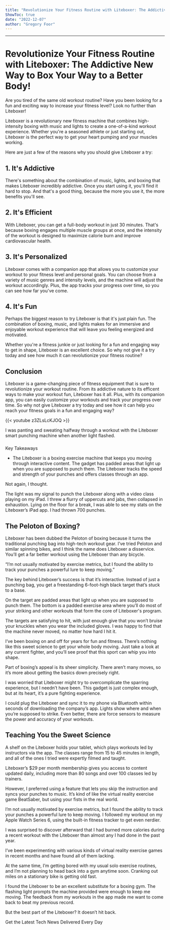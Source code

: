 ```yaml
---
title: "Revolutionize Your Fitness Routine with Liteboxer: The Addictive New Way to Box Your Way to a Better Body!"
ShowToc: true 
date: "2022-12-07"
author: "Gregory Foor"
---
```

*****
# Revolutionize Your Fitness Routine with Liteboxer: The Addictive New Way to Box Your Way to a Better Body!

Are you tired of the same old workout routine? Have you been looking for a fun and exciting way to increase your fitness level? Look no further than Liteboxer!

Liteboxer is a revolutionary new fitness machine that combines high-intensity boxing with music and lights to create a one-of-a-kind workout experience. Whether you're a seasoned athlete or just starting out, Liteboxer is the perfect way to get your heart pumping and your muscles working.

Here are just a few of the reasons why you should give Liteboxer a try:

## 1. It's Addictive

There's something about the combination of music, lights, and boxing that makes Liteboxer incredibly addictive. Once you start using it, you'll find it hard to stop. And that's a good thing, because the more you use it, the more benefits you'll see.

## 2. It's Efficient

With Liteboxer, you can get a full-body workout in just 30 minutes. That's because boxing engages multiple muscle groups at once, and the intensity of the workout is designed to maximize calorie burn and improve cardiovascular health.

## 3. It's Personalized

Liteboxer comes with a companion app that allows you to customize your workout to your fitness level and personal goals. You can choose from a variety of music genres and intensity levels, and the machine will adjust the workout accordingly. Plus, the app tracks your progress over time, so you can see how far you've come.

## 4. It's Fun

Perhaps the biggest reason to try Liteboxer is that it's just plain fun. The combination of boxing, music, and lights makes for an immersive and enjoyable workout experience that will leave you feeling energized and motivated.

Whether you're a fitness junkie or just looking for a fun and engaging way to get in shape, Liteboxer is an excellent choice. So why not give it a try today and see how much it can revolutionize your fitness routine? 

## Conclusion

Liteboxer is a game-changing piece of fitness equipment that is sure to revolutionize your workout routine. From its addictive nature to its efficent ways to make your workout fun, Liteboxer has it all. Plus, with its companion app, you can easily customize your workouts and track your progress over time. So why not give Liteboxer a try today and see how it can help you reach your fitness goals in a fun and engaging way?

{{< youtube z3ZLsLcKJOQ >}} 




I was panting and sweating halfway through a workout with the Liteboxer smart punching machine when another light flashed. 

 
### 
Key Takeaways
 
- The Liteboxer is a boxing exercise machine that keeps you moving through interactive content. The gadget has padded areas that light up when you are supposed to punch them. The Liteboxer tracks the speed and strength of your punches and offers classes through an app.

 

Not again, I thought. 

 

The light was my signal to punch the Liteboxer along with a video class playing on my iPad. I threw a flurry of uppercuts and jabs, then collapsed in exhaustion. Lying on the floor for a break, I was able to see my stats on the Liteboxer’s iPad app. I had thrown 700 punches. 

 
##   The Peloton of Boxing?  
 

Liteboxer has been dubbed the Peloton of boxing because it turns the traditional punching bag into high-tech workout gear. I’ve tried Peloton and similar spinning bikes, and I think the name does Liteboxer a disservice. You’ll get a far better workout using the Liteboxer than any bicycle. 

 
“I’m not usually motivated by exercise metrics, but I found the ability to track your punches a powerful lure to keep moving.”
 

The key behind Liteboxer’s success is that it’s interactive. Instead of just a punching bag, you get a freestanding 6-foot-high black target that’s stuck to a base.

 

On the target are padded areas that light up when you are supposed to punch them. The bottom is a padded exercise area where you’ll do most of your striking and other workouts that form the core of Liteboxer's program. 

 

The targets are satisfying to hit, with just enough give that you won’t bruise your knuckles when you wear the included gloves. I was happy to find that the machine never moved, no matter how hard I hit it. 

 

I’ve been boxing on and off for years for fun and fitness. There’s nothing like this sweet science to get your whole body moving. Just take a look at any current fighter, and you’ll see proof that this sport can whip you into shape. 

 

Part of boxing’s appeal is its sheer simplicity. There aren’t many moves, so it’s more about getting the basics down precisely right.

 

I was worried that Liteboxer might try to overcomplicate the sparring experience, but I needn’t have been. This gadget is just complex enough, but at its heart, it’s a pure fighting experience. 

 

I could plug the Liteboxer and sync it to my phone via Bluetooth within seconds of downloading the company’s app. Lights show where and when you’re supposed to strike. Even better, there are force sensors to measure the power and accuracy of your workouts. 

 
##   Teaching You the Sweet Science  
 

A shelf on the Liteboxer holds your tablet, which plays workouts led by instructors via the app. The classes range from 15 to 45 minutes in length, and all of the ones I tried were expertly filmed and taught.

 

Liteboxer’s $29 per month membership gives you access to content updated daily, including more than 80 songs and over 100 classes led by trainers.

 

However, I preferred using a feature that lets you skip the instruction and syncs your punches to music. It’s kind of like the virtual reality exercise game BeatSaber, but using your fists in the real world.  

 

I’m not usually motivated by exercise metrics, but I found the ability to track your punches a powerful lure to keep moving. I followed my workout on my Apple Watch Series 6, using the built-in fitness tracker to get even nerdier.

 

I was surprised to discover afterward that I had burned more calories during a recent workout with the Liteboxer than almost any I had done in the past year. 

 

I’ve been experimenting with various kinds of virtual reality exercise games in recent months and have found all of them lacking.

 

At the same time, I’m getting bored with my usual solo exercise routines, and I’m not planning to head back into a gym anytime soon. Cranking out miles on a stationary bike is getting old fast. 

 

I found the Liteboxer to be an excellent substitute for a boxing gym. The flashing light prompts the machine provided were enough to keep me moving. The feedback from my workouts in the app made me want to come back to beat my previous record. 

 

But the best part of the Liteboxer? It doesn’t hit back.

 

Get the Latest Tech News Delivered Every Day



